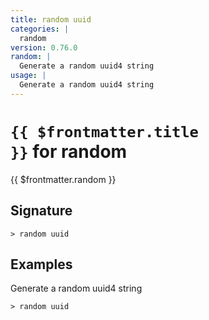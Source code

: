 ```yaml
---
title: random uuid
categories: |
  random
version: 0.76.0
random: |
  Generate a random uuid4 string
usage: |
  Generate a random uuid4 string
---
```


# <code>{{ $frontmatter.title }}</code> for random

<div class='command-title'>{{ $frontmatter.random }}</div>

## Signature

```> random uuid ```

## Examples

Generate a random uuid4 string
```shell
> random uuid
```
